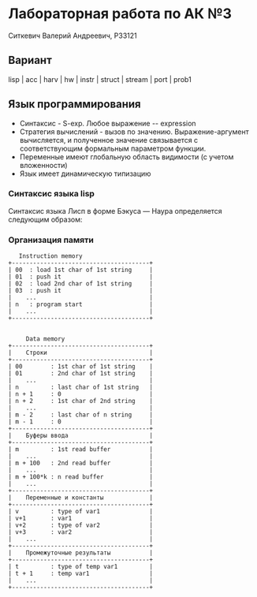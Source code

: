 # Лабораторная работа по АК №3
Ситкевич Валерий Андреевич, P33121
## Вариант 
lisp | acc | harv | hw | instr | struct | stream | port | prob1

## Язык программирования

- Синтаксис - S-exp. Любое выражение -- expression
- Стратегия вычислений - вызов по значению. Выражение-аргумент вычисляется, и полученное значение связывается с соответствующим формальным параметром функции.
- Переменные имеют глобальную область видимости (с учетом вложенности)
- Язык имеет динамическую типизацию

### Синтаксис языка lisp
Синтаксис языка Лисп в форме Бэкуса — Наура определяется следующим образом:

### Организация памяти

```text
   Instruction memory
+---------------------------------------+
| 00  : load 1st char of 1st string     |
| 01  : push it                         |
| 02  : load 2nd char of 1st string     |
| 03  : push it                         |
|    ...                                |
| n   : program start                   |
|    ...                                |
+---------------------------------------+


     Data memory
+---------------------------------------+
|    Строки                             |
+---------------------------------------+
| 00        : 1st char of 1st string    |  
| 01        : 2nd char of 1st string    |
|    ...                                |
| n         : last char of 1st string   |
| n + 1     : 0                         |
| n + 2     : 1st char of 2nd string    |
|    ...                                |
| m - 2     : last char of n string     |
| m - 1     : 0                         |
+---------------------------------------+
|    Буферы ввода                       |
+---------------------------------------+
| m         : 1st read buffer           |
|    ...                                |
| m + 100   : 2nd read buffer           |
|    ...                                |
| m + 100*k : n read buffer             |
|    ...                                |
+---------------------------------------+
|    Переменные и константы             |
+---------------------------------------+
| v         : type of var1              |
| v+1       : var1                      |
| v+2       : type of var2              |
| v+3       : var2                      |
|    ...                                |
+---------------------------------------+
|    Промежуточные результаты           |
+---------------------------------------+
| t         : type of temp var1         |
| t + 1     : temp var1                 |
|    ...                                |
+---------------------------------------+
```

